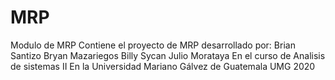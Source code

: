 # MRP
Modulo de MRP
Contiene el proyecto de MRP desarrollado por:
Brian Santizo
Bryan Mazariegos
Billy Sycan
Julio Morataya
En el curso de Analisis de sistemas II
En la Universidad Mariano Gálvez de Guatemala UMG
2020
